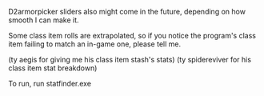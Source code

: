 D2armorpicker sliders also might come in the future, depending on how smooth I can make it.

Some class item rolls are extrapolated, so if you notice the program's class item failing to match an in-game one, please tell me.

(ty aegis for giving me his class item stash's stats)
(ty spidereviver for his class item stat breakdown)

To run, run statfinder.exe